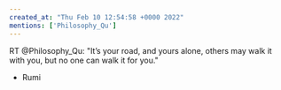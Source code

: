 ```yaml
---
created_at: "Thu Feb 10 12:54:58 +0000 2022"
mentions: ['Philosophy_Qu']
---
```


RT @Philosophy_Qu: "It’s your road, and yours alone, others may walk it with you, but no one can walk it for you."

- Rumi